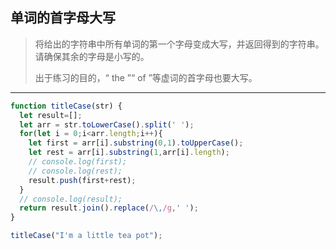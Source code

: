 ## 单词的首字母大写

> 将给出的字符串中所有单词的第一个字母变成大写，并返回得到的字符串。请确保其余的字母是小写的。
>
> 出于练习的目的，“ the ”“ of ”等虚词的首字母也要大写。
>

---

```js
function titleCase(str) {
  let result=[];
  let arr = str.toLowerCase().split(' ');
  for(let i = 0;i<arr.length;i++){
    let first = arr[i].substring(0,1).toUpperCase();
    let rest = arr[i].substring(1,arr[i].length);
    // console.log(first);
    // console.log(rest);
    result.push(first+rest);
  }
  // console.log(result);
  return result.join().replace(/\,/g,' ');
}

titleCase("I'm a little tea pot");
```

